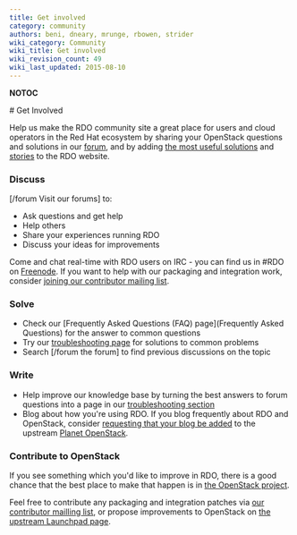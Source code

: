 ```yaml
---
title: Get involved
category: community
authors: beni, dneary, mrunge, rbowen, strider
wiki_category: Community
wiki_title: Get involved
wiki_revision_count: 49
wiki_last_updated: 2015-08-10
---
```


__NOTOC__

<div class="bg-boxes bg-boxes-single">
<div class="row">
<div class="offset3 span8 pull-s">
# Get Involved

Help us make the RDO community site a great place for users and cloud operators in the Red Hat ecosystem by sharing your OpenStack questions and solutions in our [forum](http://openstack.redhat.com/forum), and by adding [the most useful solutions](Troubleshooting) and [stories](Case_studies) to the RDO website.

### Discuss

[/forum Visit our forums] to:

*   Ask questions and get help
*   Help others
*   Share your experiences running RDO
*   Discuss your ideas for improvements

Come and chat real-time with RDO users on IRC - you can find us in #RDO on [Freenode](http://freenode.net). If you want to help with our packaging and integration work, consider [joining our contributor mailing list](//www.redhat.com/mailman/listinfo/rdo-list).

### Solve

*   Check our [Frequently Asked Questions (FAQ) page](Frequently Asked Questions) for the answer to common questions
*   Try our [troubleshooting page](Troubleshooting) for solutions to common problems
*   Search [/forum the forum] to find previous discussions on the topic

### Write

*   Help improve our knowledge base by turning the best answers to forum questions into a page in our [troubleshooting section](troubleshooting)
*   Blog about how you're using RDO. If you blog frequently about RDO and OpenStack, consider [requesting that your blog be added](https://wiki.openstack.org/wiki/AddingYourBlog) to the upstream [Planet OpenStack](http://planet.openstack.org/).

### Contribute to OpenStack

If you see something which you'd like to improve in RDO, there is a good chance that the best place to make that happen is in [the OpenStack project](http://www.openstack.org).

Feel free to contribute any packaging and integration patches via [our contributor mailling list](//www.redhat.com/mailman/listinfo/rdo-list), or propose improvements to OpenStack on [the upstream Launchpad page](//launchpad.net/openstack).

</div>
</div>
</div>
